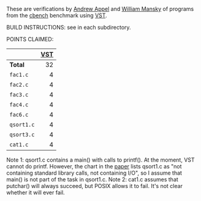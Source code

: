 These are verifications by [Andrew Appel](https://www.cs.princeton.edu/~appel/) and [William Mansky](https://cs.uic.edu/~mansky/) of programs from the [cbench](https://github.com/cverified/cbench) benchmark
using [VST](https://vst.cs.princeton.edu).

BUILD INSTRUCTIONS:  see in each subdirectory.

POINTS CLAIMED:

|            | [VST](https://vst.cs.princeton.edu) |
|------------|----:|
| **Total**  |  32 |
| `fac1.c`   |   4 |
| `fac2.c`   |   4 |
| `fac3.c`   |   4 |
| `fac4.c`   |   4 |
| `fac6.c`   |   4 |
| `qsort1.c` |   4 |
| `qsort3.c` |   4 |
| `cat1.c`   |   4 |

Note 1: qsort1.c contains a main() with calls to printf().  At the moment, VST cannot do printf.  However, the chart in the [paper](https://arxiv.org/abs/1904.01009) lists qsort1.c as "not containing standard library calls, not containing I/O", so I assume that main() is not part of the task in qsort1.c.
Note 2: cat1.c assumes that putchar() will always succeed, but POSIX allows it to fail. It's not clear whether it will ever fail.